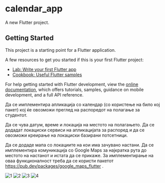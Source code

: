 # calendar_app

A new Flutter project.

## Getting Started

This project is a starting point for a Flutter application.

A few resources to get you started if this is your first Flutter project:

- [Lab: Write your first Flutter app](https://docs.flutter.dev/get-started/codelab)
- [Cookbook: Useful Flutter samples](https://docs.flutter.dev/cookbook)

For help getting started with Flutter development, view the
[online documentation](https://docs.flutter.dev/), which offers tutorials,
samples, guidance on mobile development, and a full API reference.

Да се имплементира апликација со календар (со користење на било кој пакет) кој ќе овозможи преглед на распоредот на полагање за студентот.

Да се чува датум, време и локација на местото на полагањето. Да се додадат локациски сервиси на апликацијата за распоред и да се овозможи креирање на локациски базирани потсетници.

Да се додаде мапа со локациите на кои има зачувано настани. Да се имплементира комуникација со Google Maps за најкратка рута до местото на настанот и истата да се прикаже. За имплементирање на оваа функционалност треба да се користи пакетот https://pub.dev/packages/google_maps_flutter .

![1](https://github.com/user-attachments/assets/34a15ff0-d01a-4ed7-b4d0-9828b2612d44)
![2](https://github.com/user-attachments/assets/bb514ce3-680b-44a0-b40e-e8351c597b76)
![3](https://github.com/user-attachments/assets/c2dfbd03-a075-4f43-919a-aa0c6debdf21)
![4](https://github.com/user-attachments/assets/e0ea637c-c72f-4f7d-a5b7-dc28012c8a80)



